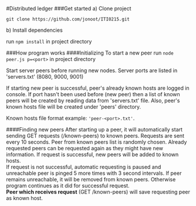 #Distributed ledger
###Get started
a) Clone project

`git clone https://github.com/jonoot/ITI0215.git`

b) Install dependencies

run `npm install` in project directory

###How program works
####Initializing
To start a new peer run `node peer.js p=<port>` in project directory

Start server peers before running new nodes. Server ports are listed in 'servers.txt' (8080, 9000, 9001)

If starting new peer is successful, peer's already known hosts are logged in console. If port hasn't been
used before (new peer) then a list of known peers will be created by reading data from 'servers.txt' file.
Also, peer's known hosts file will be created under 'peers' directory.

Known hosts file format example: `'peer-<port>.txt'`.

####Finding new peers
After starting up a peer, it will automatically start sending GET requests (/known-peers) to known peers.
Requests are sent every 10 seconds. Peer from known peers list is randomly chosen.
Already requested peers can be requested again as they might have new 
information. If request is successful, new peers will be added to known hosts.<br>If request is not successful, 
automatic requesting is paused and unreachable peer is pinged 5 more times with 3 second intervals. If peer remains
unreachable, it will be removed from known peers. Otherwise program continues as it did for successful request.
<br><strong>Peer which receives request</strong> (GET /known-peers) will save requesting peer as known host.
